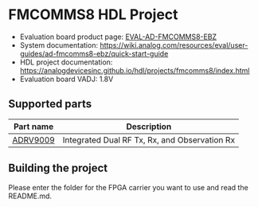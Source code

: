 # FMCOMMS8 HDL Project

- Evaluation board product page: [EVAL-AD-FMCOMMS8-EBZ](https://www.analog.com/eval-ad-fmcomms8-ebz)
- System documentation: https://wiki.analog.com/resources/eval/user-guides/ad-fmcomms8-ebz/quick-start-guide
- HDL project documentation: https://analogdevicesinc.github.io/hdl/projects/fmcomms8/index.html
- Evaluation board VADJ: 1.8V

## Supported parts

| Part name                                      | Description                                                  |
|------------------------------------------------|--------------------------------------------------------------|
| [ADRV9009](https://www.analog.com/adrv9009)    | Integrated Dual RF Tx, Rx, and Observation Rx                |

## Building the project

Please enter the folder for the FPGA carrier you want to use and read the README.md.
